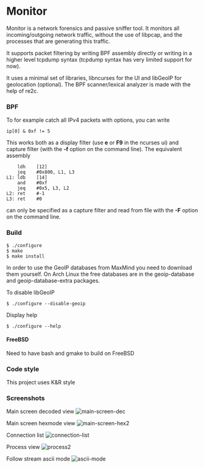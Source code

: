 # Monitor

Monitor is a network forensics and passive sniffer tool. It monitors all incoming/outgoing network
traffic, without the use of libpcap, and the processes that are generating this
traffic.

It supports packet filtering by writing BPF assembly directly or writing in a
higher level tcpdump syntax (tcpdump syntax has very limited support for now).

It uses a minimal set of libraries, libncurses for the UI and libGeoIP
for geolocation (optional). The BPF scanner/lexical analyzer is made with the
help of re2c.

### BPF
To for example catch all IPv4 packets with options, you can write
```
ip[0] & 0xf != 5
```

This works both as a display filter (use **e** or **F9** in the ncurses ui) and
capture filter (with the **-f** option on the command line). The equivalent
assembly
```
    ldh    [12]
    jeq    #0x800, L1, L3
L1: ldb    [14]
    and    #0xf
    jeq    #0x5, L3, L2
L2: ret    #-1
L3: ret    #0
```

can only be specified as a capture filter and read from file with the **-F**
option on the command line.

### Build

```
$ ./configure
$ make
$ make install
```

In order to use the GeoIP databases from MaxMind you need to download them yourself.
On Arch Linux the free databases are in the geoip-database and geoip-database-extra
packages.

To disable libGeoIP
```
$ ./configure --disable-geoip
```

Display help
```
$ ./configure --help
```

#### FreeBSD
Need to have bash and gmake to build on FreeBSD

### Code style
This project uses K&R style

### Screenshots

Main screen decoded view
![main-screen-dec](https://user-images.githubusercontent.com/18684676/152642647-b967af27-3b30-4d54-a021-4d7e3e2d23a9.png)

Main screen hexmode view
![main-screen-hex2](https://user-images.githubusercontent.com/18684676/152642732-acb59100-6865-45ee-8986-83e8a45216fe.png)

Connection list
![connection-list](https://user-images.githubusercontent.com/18684676/152642829-164d6b39-d3f0-42b6-a03f-117822a4ce0a.png)

Process view
![process2](https://user-images.githubusercontent.com/18684676/152642459-33a8852c-9af3-4696-a085-4d22d50ac967.png)

Follow stream ascii mode
![ascii-mode](https://user-images.githubusercontent.com/18684676/152643215-6c065711-38a5-44a2-a254-c45235618226.png)
